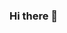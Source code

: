 ### Hi there 👋

<!--
**Imbored2457/imbored2457** is a ✨ _special_ ✨ repository because its `README.md` (this file) appears on your GitHub profile.

Here are some ideas to get you started:

- 🔭 I’m currently working on A discord bot called OddBot
- 🌱 I’m currently learning C#
- 👯 I’m looking to collaborate on Nothing atm
- 🤔 I’m looking for help with Nothing atm
- 💬 Ask me about Anything releated to python.
- 📫 How to reach me: on discord. Imbored#6662
- 😄 Pronouns: He/his
- ⚡ Fun fact: i was 8 when i started programming.
-->
